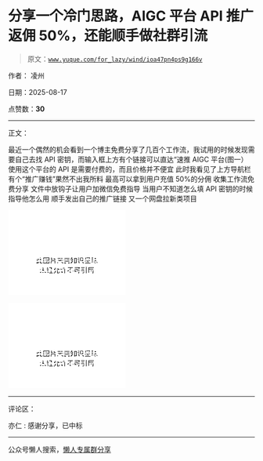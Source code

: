 # 分享一个冷门思路，AIGC 平台 API 推广返佣 50%，还能顺手做社群引流

> 原文：[`www.yuque.com/for_lazy/wind/ioa47pn4ps9g166v`](https://www.yuque.com/for_lazy/wind/ioa47pn4ps9g166v)

作者： 凌州

日期：2025-08-17

点赞数：**30**

* * *

正文：

最近一个偶然的机会看到一个博主免费分享了几百个工作流，我试用的时候发现需要自己去找 API 密钥，而输入框上方有个链接可以直达“速推 AIGC 平台(图一）
使用这个平台的 API 是需要付费的，而且价格并不便宜 此时我看见了上方导航栏有个“推广赚钱”果然不出我所料 最高可以拿到用户充值 50%的分佣
收集工作流免费分享 文件中放钩子让用户加微信免费指导 当用户不知道怎么填 API 密钥的时候指导他怎么用 顺手发出自己的推广链接 又一个网盘拉新类项目

![](img/45d168997f41fe65654ac7671299e6b7.png "None")

![](img/dd5f6bfd12381470bb260760b188297a.png "None")

* * *

评论区：

亦仁 : 感谢分享，已中标

* * *

公众号懒人搜索，[懒人专属群分享](https://lazybook.fun/#/blog/group)